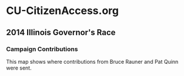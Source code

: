 <h1>CU-CitizenAccess.org</h1>
<h2>2014 Illinois Governor's Race</h2>
<h3>Campaign Contributions</h3>
<p>This map shows where contributions from Bruce Rauner and Pat Quinn were sent.</p>
